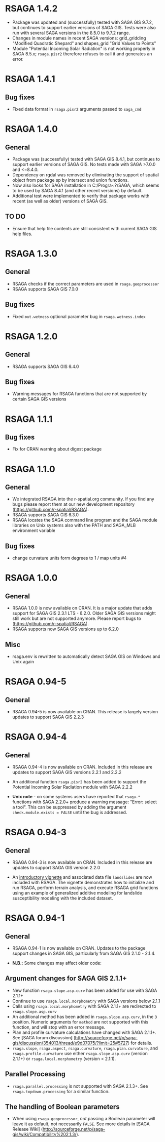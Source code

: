 # RSAGA 1.4.2

* Package was updated and (successfully) tested with SAGA GIS 9.7.2, but continues to support earlier versions of SAGA GIS. Tests were also run with several SAGA versions in the 8.5.0 to 9.7.2 range.
* Changes in module names in recent SAGA versions: grid_gridding "Modified Quadratic Shepard" and shapes_grid "Grid Values to Points"
* Module "Potential Incoming Solar Radiation" is not working properly in SAGA 8.5.x; `rsaga.pisr2` therefore refuses to call it and generates an error.


# RSAGA 1.4.1

## Bug fixes

* Fixed data format in `rsaga.pisr2` arguments passed to `saga_cmd`

# RSAGA 1.4.0

## General

* Package was (successfully) tested with SAGA GIS 8.4.1, but continues to support earlier versions of SAGA GIS. No tests made with SAGA >7.0.0 and <=8.4.0.
* Dependency on rgdal was removed by eliminating the support of spatial object from package sp by intersect and union functions.
* Now also looks for SAGA installation in C:/Progra~?/SAGA, which seems to be used by SAGA 8.4.1 (and other recent versions) by default.
* Additional test were implemented to verify that package works with recent (as well as older) versions of SAGA GIS.

## TO DO

* Ensure that help file contents are still consistent with current SAGA GIS help files.

# RSAGA 1.3.0

## General

* RSAGA checks if the correct parameters are used in `rsaga.geoprocessor`
* RSAGA supports SAGA GIS 7.0.0

## Bug fixes

* Fixed `out.wetness` optional parameter bug in `rsaga.wetness.index`

# RSAGA 1.2.0

## General

* RSAGA supports SAGA GIS 6.4.0

## Bug fixes

* Warning messages for RSAGA functions that are not supported by certain SAGA GIS versions

# RSAGA 1.1.1

## Bug fixes

* Fix for CRAN warning about digest package

# RSAGA 1.1.0

## General

* We integrated RSAGA into the r-spatial.org community. If you find any bugs please report them at our new development repository (https://github.com/r-spatial/RSAGA).
* RSAGA supports SAGA GIS 6.3.0
* RSAGA locates the SAGA command line program and the SAGA module libraries on Unix systems also with the PATH and SAGA_MLB environment variable

## Bug fixes

* change curvature units form degrees to 1 / map units #4

# RSAGA 1.0.0

## General

* RSAGA 1.0.0 is now available on CRAN. It is a major update that adds support for SAGA GIS 2.3.1 LTS - 6.2.0. Older SAGA GIS versions might still work but are not supported anymore. Please report bugs to (https://github.com/r-spatial/RSAGA).
* RSAGA supports now SAGA GIS versions up to 6.2.0

## Misc

* rsaga.env is rewritten to automatically detect SAGA GIS on Windows and Unix again

# RSAGA 0.94-5

## General

* RSAGA 0.94-5 is now available on CRAN. This release is largely version updates to support SAGA GIS 2.2.3

# RSAGA 0.94-4

## General

* RSAGA 0.94-4 is now available on CRAN. Included in this release are updates to support SAGA GIS versions 2.2.1 and 2.2.2

* An additional function `rsaga.pisr2` has been added to support the Potential Incoming Solar Radiation module with SAGA 2.2.2

* **Unix note** - on some systems users have reported that `rsaga.*` functions with SAGA 2.2.0+ produce a warning message: "Error: select a tool". This can be suppressed by adding the argument `check.module.exists = FALSE` until the bug is addressed.

# RSAGA 0.94-3

## General

* RSAGA 0.94-3 is now available on CRAN. Included in this release are updates to support SAGA GIS version 2.2.0

* An [introductory vignette](https://cran.r-project.org/web/packages/RSAGA/vignettes/RSAGA-landslides.pdf) and associated data file `landslides` are now included with RSAGA. The vignette demonstrates how to initialize and run RSAGA, perform terrain analysis, and execute RSAGA grid functions using an example of generalized additive modeling for landslide susceptibility modeling with the included dataset.

# RSAGA 0.94-1 

## General

* RSAGA 0.94-1 is now available on CRAN. Updates to the package support changes in SAGA GIS, particularly from SAGA GIS 2.1.0 - 2.1.4.

* **N.B.:** Some changes may affect older code:

## Argument changes for SAGA GIS 2.1.1+

  * New function `rsaga.slope.asp.curv` has been added for use with SAGA 2.1.1+
  * Continue to use `rsaga.local.morphometry` with SAGA versions below 2.1.1
  * Calls using `rsaga.local.morphometry` with SAGA 2.1.1+ are redirected to `rsaga.slope.asp.curv`
  * An additional method has been added in `rsaga.slope.asp.curv`, in the `3` position. Numeric arguments for `method`
    are not supported with this function, and will stop with an error message.
  * Plan and profile curvature calculations have changed with SAGA 2.1.1+. See [SAGA forum discussion]
  (http://sourceforge.net/p/saga-gis/discussion/354013/thread/e9d07075/?limit=25#5727) for details.
  * `rsaga.slope`, `rsaga.aspect`, `rsaga.curvature`, `rsaga.plan.curvature`, and `rsaga.profile.curvature`
  use either `rsaga.slope.asp.curv` (version 2.1.1+) or `rsaga.local.morphometry` (version < 2.1.1).
  
## Parallel Processing

* `rsaga.parallel.processing` is not supported with SAGA 2.1.3+. See `rsaga.topdown.processing` for a similar function.

## The handling of Boolean parameters

* When using `rsaga.geoprocessor`, *not* passing a Boolean parameter will leave it as default, not necessarily `FALSE`. 
  See more details in [SAGA Release Wiki] (http://sourceforge.net/p/saga-gis/wiki/Compatibility%202.1.3/).
